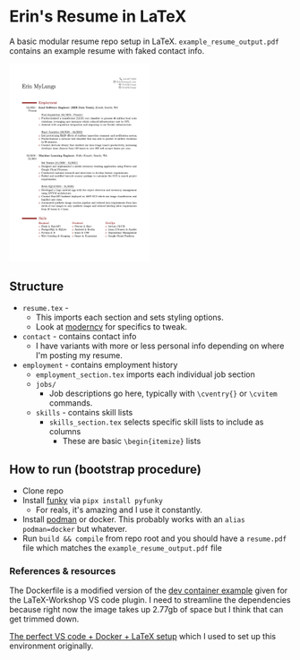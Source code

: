 # Erin's Resume in LaTeX

A basic modular resume repo setup in LaTeX. `example_resume_output.pdf` contains an example resume with faked contact info.

<img src="./example_resume_output.png" width="250" alt="Example resume with an experience section containing two jobs and a skills section containing 3 columns.">

## Structure
* `resume.tex` - 
  * This imports each section and sets styling options.
  * Look at [moderncv](https://github.com/xdanaux/moderncv) for specifics to tweak.
* `contact` - contains contact info
  * I have variants with more or less personal info depending on where I'm posting my resume.
* `employment` - contains employment history
  * `employment_section.tex` imports each individual job section
  * `jobs/`
    * Job descriptions go here, typically with `\cventry{}` or `\cvitem` commands.
  * `skills` - contains skill lists
    * `skills_section.tex` selects specific skill lists to include as columns
      * These are basic `\begin{itemize}` lists


## How to run (bootstrap procedure)
* Clone repo
* Install [funky](https://github.com/bbugyi200/funky) via `pipx install pyfunky`
  * For reals, it's amazing and I use it constantly.
* Install [podman](https://podman.io/) or docker. This probably works with an `alias podman=docker` but whatever.
* Run `build && compile` from repo root and you should have a `resume.pdf` file which matches the `example_resume_output.pdf` file

### References & resources

The Dockerfile is a modified version of the [dev container example](https://github.com/James-Yu/LaTeX-Workshop/blob/master/samples/docker/.devcontainer/Dockerfile) given for the LaTeX-Workshop VS code plugin. I need to streamline the dependencies because right now the image takes up 2.77gb of space but I think that can get trimmed down.

[The perfect VS code + Docker + LaTeX setup](https://medium.com/@kombustor/vs-code-docker-latex-setup-f84128c6f790) which I used to set up this environment originally.